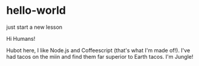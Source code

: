 # hello-world
just start a new lesson

Hi Humans!

Hubot here, I like Node.js and Coffeescript (that's what I'm made of!).
I've had tacos on the miin and find them far  superior to Earth tacos.
 I'm Jungle!
